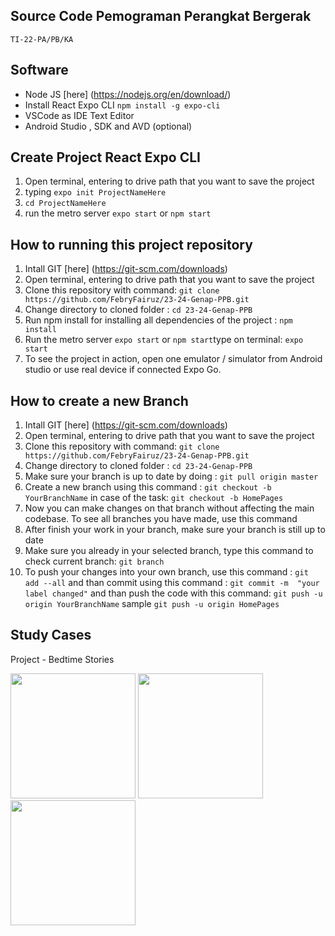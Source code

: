 ## Source Code Pemograman Perangkat Bergerak
`TI-22-PA/PB/KA`

## Software

- Node JS [here] (https://nodejs.org/en/download/)
- Install React Expo CLI `npm install -g expo-cli`
- VSCode as IDE Text Editor
- Android Studio , SDK and AVD (optional)

## Create Project React Expo CLI

1. Open terminal, entering to drive path that you want to save the project
2. typing `expo init ProjectNameHere`
3. `cd ProjectNameHere`
4. run the metro server `expo start` or `npm start`


## How to running this project repository

1. Intall GIT [here] (https://git-scm.com/downloads)
2. Open terminal, entering to drive path that you want to save the project
3. Clone this repository with  command:  `git clone https://github.com/FebryFairuz/23-24-Genap-PPB.git`
4. Change directory to cloned folder : `cd 23-24-Genap-PPB`
5. Run npm install for installing all dependencies of the project  : `npm install`
6. Run the metro server `expo start` or `npm start`type on terminal: `expo start`
7. To see the project in action, open one emulator / simulator from Android studio or use real device if connected Expo Go.


## How to create a new Branch

1. Intall GIT [here] (https://git-scm.com/downloads)
2. Open terminal, entering to drive path that you want to save the project
3. Clone this repository with  command:  `git clone https://github.com/FebryFairuz/23-24-Genap-PPB.git`
4. Change directory to cloned folder : `cd 23-24-Genap-PPB`
5. Make sure your branch is up to date by doing : `git pull origin master`
6. Create a new branch using this command : `git checkout -b YourBranchName` in case of the task: `git checkout -b HomePages`
7. Now you can make changes on that branch without affecting the main codebase. To see all branches you have made, use this command
8. After finish your work in your branch, make sure your branch is still up to date 
9. Make sure you already in your selected branch, type this command to check current branch: `git branch`
10. To push  your changes into your own branch, use this command : `git add --all` and than commit  using this command : `git commit -m  "your label changed"` and than push the code with this command:  `git push -u origin YourBranchName` sample `git push -u origin HomePages`

## Study Cases

Project - Bedtime Stories

<img src="https://github.com/FebryFairuz/23-24-Genap-PPB/blob/master/captures/on-board.png" width="200" />

<img src="https://github.com/FebryFairuz/23-24-Genap-PPB/blob/master/captures/sign-in.png" width="200" />

<img src="https://github.com/FebryFairuz/23-24-Genap-PPB/blob/master/captures/sign-up.png" width="200" />